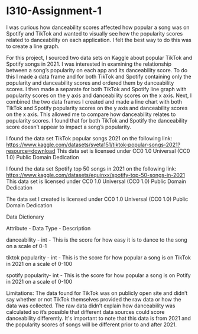 # I310-Assignment-1
I was curious how danceability scores affected how popular a song was on Spotify and TikTok and wanted to visually see how the popularity scores related to danceability on each application. I felt the best way to do this was to create a line graph.

For this project, I sourced two data sets on Kaggle about popular TikTok and Spotify songs in 2021. I was interested in examining the relationship between a song’s popularity on each app and its danceability score. To do this I made a data frame and for both TikTok and Spotify containing only the popularity and danceability scores and ordered them by danceability scores. I then made a separate for both TikTok and Spotify line graph with popularity scores on the y axis and danceability scores on the x axis. Next, I combined the two data frames I created and made a line chart with both TikTok and Spotify popularity scores on the y axis and danceability scores on the x axis. This allowed me to compare how danceability relates to popularity scores. I found that for both TikTok and Spotify the danceability score doesn’t appear to impact a song’s popularity.


I found the data set TikTok popular songs 2021 on the following link: https://www.kaggle.com/datasets/sveta151/tiktok-popular-songs-2021?resource=download
This data set is licensed under CC0 1.0 Universal (CC0 1.0) Public Domain Dedication

I found the data set Spotify top 50 songs in 2021 on the following link: https://www.kaggle.com/datasets/equinxx/spotify-top-50-songs-in-2021
This data set is licensed under CC0 1.0 Universal (CC0 1.0) Public Domain Dedication

The data set I created is licensed under CC0 1.0 Universal (CC0 1.0) Public Domain Dedication

Data Dictionary 

Attribute	- Data Type	- Description

danceability - int - This is the score for how easy it is to dance to the song on a scale of 0-1

tiktok popularity	- int -	This is the score for how popular a song is on TikTok in 2021 on a scale of 0-100

spotify popularity- int	- This is the score for how popular a song is on Potify in 2021 on a scale of 0-100


Limitations: The data found for TikTok was on publicly open site and didn’t say whether or not TikTok themselves provided the raw data or how the data was collected. The raw data didn’t explain how danceability was calculated so it’s possible that different data sources could score danceability differently. It's important to note that this data is from 2021 and the popularity scores of songs will be different prior to and after 2021.
